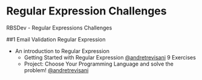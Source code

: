 Regular Expression Challenges
==============================

RBSDev - Regular Expressions Challenges

##1 Email Validation Regular Expression

* An introduction to Regular Expression
  * Getting Started with Regular Expression [@andretrevisani](https://github.com/andretrevisani) 9 Exercises
  * Project: Choose Your Programming Language and solve the problem! [@andretrevisani](https://github.com/andretrevisani) 
